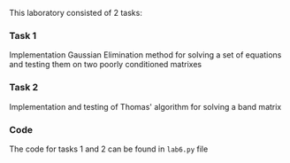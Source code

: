 This laboratory consisted of 2 tasks:

### Task 1
Implementation Gaussian Elimination method for solving a set of equations and testing them on two poorly conditioned matrixes 

### Task 2
Implementation and testing of Thomas' algorithm for solving a band matrix

### Code
The code for tasks 1 and 2 can be found in `lab6.py` file